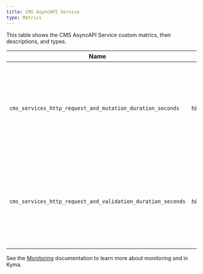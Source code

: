 ```yaml
---
title: CMS AsyncAPI Service
type: Metrics
---
```


This table shows the CMS AsyncAPI Service custom matrics, their descriptions, and types.

| Name | Type | Description |
|------|-------------|------|
| `cms_services_http_request_and_mutation_duration_seconds` | histogram | Specifies a number of assets that the service received for processing and mutated within a given time series. |
| `cms_services_http_request_and_validation_duration_seconds` | histogram | Specifies a number of assets that the service received for processing and validated within a given time series. |

See the [Monitoring](/components/monitoring) documentation to learn more about monitoring and in Kyma.